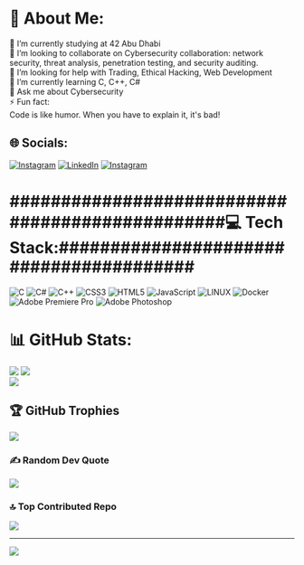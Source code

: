 # 💫 About Me:
🔭 I’m currently studying at 42 Abu Dhabi <br>👯 I’m looking to collaborate on Cybersecurity collaboration: network security, threat analysis, penetration testing, and security auditing.<br>🤝 I’m looking for help with Trading, Ethical Hacking, Web Development<br>🌱 I’m currently learning C, C++, C#<br>💬 Ask me about Cybersecurity<br>⚡ Fun fact:<br>
Code is like humor. When you have to explain it, it's bad!


## 🌐 Socials:
[![Instagram](https://img.shields.io/badge/Instagram-%23E4405F.svg?logo=Instagram&logoColor=white)](https://instagram.com/https://instagram.com/_abduraimoff?igshid=Yjk4NWM2ZWVkMw==) [![LinkedIn](https://img.shields.io/badge/LinkedIn-%230077B5.svg?logo=linkedin&logoColor=white)](https://linkedin.com/in/https://www.linkedin.com/in/doston-abduraimov-75a7ab238) [![Instagram](https://img.shields.io/badge/Telegram-%230077B5.svg?logo=Telegram&logoColor=white)](https://t.me/@mr_abduraimoff)

# ################################################💻 Tech Stack:########################################
![C](https://img.shields.io/badge/c-%2300599C.svg?style=for-the-badge&logo=c&logoColor=white) ![C#](https://img.shields.io/badge/c%23-%23239120.svg?style=for-the-badge&logo=c-sharp&logoColor=white) ![C++](https://img.shields.io/badge/c++-%2300599C.svg?style=for-the-badge&logo=c%2B%2B&logoColor=white) ![CSS3](https://img.shields.io/badge/css3-%231572B6.svg?style=for-the-badge&logo=css3&logoColor=white) ![HTML5](https://img.shields.io/badge/html5-%23E34F26.svg?style=for-the-badge&logo=html5&logoColor=white) ![JavaScript](https://img.shields.io/badge/javascript-%23323330.svg?style=for-the-badge&logo=javascript&logoColor=%23F7DF1E) ![LINUX](https://img.shields.io/badge/Linux-FCC624?style=for-the-badge&logo=linux&logoColor=black) ![Docker](https://img.shields.io/badge/docker-%230db7ed.svg?style=for-the-badge&logo=docker&logoColor=white) ![Adobe Premiere Pro](https://img.shields.io/badge/Adobe%20Premiere%20Pro-9999FF.svg?style=for-the-badge&logo=Adobe%20Premiere%20Pro&logoColor=white) ![Adobe Photoshop](https://img.shields.io/badge/adobephotoshop-%2331A8FF.svg?style=for-the-badge&logo=adobephotoshop&logoColor=white)
# 📊 GitHub Stats:
![](https://github-readme-stats.vercel.app/api?username=abduraimoff21&theme=gotham&hide_border=false&include_all_commits=true&count_private=true)
![](https://github-readme-streak-stats.herokuapp.com/?user=abduraimoff21&theme=gotham&hide_border=false)<br/>
![](https://github-readme-stats.vercel.app/api/top-langs/?username=abduraimoff21&theme=gotham&hide_border=false&include_all_commits=true&count_private=true&layout=compact)

## 🏆 GitHub Trophies
![](https://github-profile-trophy.vercel.app/?username=abduraimoff21&theme=discord&no-frame=false&no-bg=false&margin-w=4)

### ✍️ Random Dev Quote
![](https://quotes-github-readme.vercel.app/api?type=horizontal&theme=tokyonight)

### 🔝 Top Contributed Repo
![](https://github-contributor-stats.vercel.app/api?username=abduraimoff21&limit=5&theme=tokyonight&combine_all_yearly_contributions=true)

---
[![](https://visitcount.itsvg.in/api?id=abduraimoff21&icon=0&color=6)](https://visitcount.itsvg.in)

<!-- Proudly created with GPRM ( https://gprm.itsvg.in ) -->
